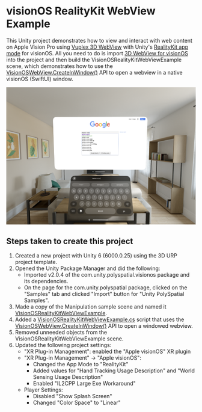 # visionOS RealityKit WebView Example

This Unity project demonstrates how to view and interact with web content on Apple Vision Pro using [Vuplex 3D WebView](https://developer.vuplex.com/webview/overview) with Unity's [RealityKit app mode](https://docs.unity3d.com/Packages/com.unity.polyspatial.visionos@2.0/manual/visionOSPlatformOverview.html#realitykit-with-polyspatial) for visionOS. All you need to do is import [3D WebView for visionOS](https://store.vuplex.com/webview/visionos) into the project and then build the VisionOSRealityKitWebViewExample scene, which demonstrates how to use the [VisionOSWebView.CreateInWindow()](https://developer.vuplex.com/webview/VisionOSWebView#CreateInWindow) API to open a webview in a native visionOS (SwiftUI) window.

![Screenshot of running the project in the visionOS simulator](screenshot.png)

## Steps taken to create this project

1. Created a new project with Unity 6 (6000.0.25) using the 3D URP project template.
2. Opened the Unity Package Manager and did the following:
    - Imported v2.0.4 of the com.unity.polyspatial.visionos package and its dependencies.
    - On the page for the com.unity.polyspatial package, clicked on the "Samples" tab and clicked "Import" button for "Unity PolySpatial Samples".
3. Made a copy of the Manipulation sample scene and named it [VisionOSRealityKitWebViewExample](./Assets/Scenes/VisionOSRealityKitWebViewExample.unity).
4. Added a [VisionOSRealityKitWebViewExample.cs](./Assets/Scripts/VisionOSRealityKitWebViewExample.cs) script that uses the [VisionOSWebView.CreateInWindow()](https://developer.vuplex.com/webview/VisionOSWebView#CreateInWindow) API to open a windowed webview.
5. Removed unneeded objects from the VisionOSRealityKitWebViewExample scene.
6. Updated the following project settings:
    - "XR Plug-in Management": enabled the "Apple visionOS" XR plugin
    - "XR Plug-in Management" -> "Apple visionOS": 
        - Changed the App Mode to "RealityKit"
        - Added values for "Hand Tracking Usage Description" and "World Sensing Usage Description"
        - Enabled "IL2CPP Large Exe Workaround"
    - Player Settings:
        - Disabled "Show Splash Screen"
        - Changed "Color Space" to "Linear"